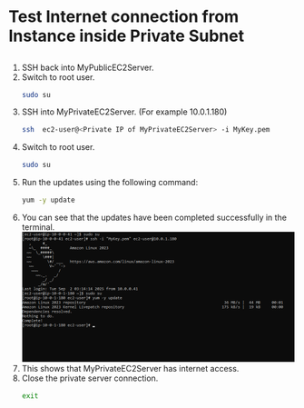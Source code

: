 # Test Internet connection from Instance inside Private Subnet
##
1. SSH back into MyPublicEC2Server.
2. Switch to root user.
   ```bash
   sudo su
   ```
3. SSH into MyPrivateEC2Server. (For example 10.0.1.180)
   ```bash
   ssh  ec2-user@<Private IP of MyPrivateEC2Server> -i MyKey.pem
   ```
4. Switch to root user.
   ```bash
   sudo su
   ```
5. Run the updates using the following command:
   ```bash
   yum -y update
   ```
6. You can see that the updates have been completed successfully in the terminal. ![Update_Packages_Private](Images/Update_Packages_Private.png)
7. This shows that MyPrivateEC2Server has internet access.
8. Close the private server connection.
   ```bash
   exit
   ```
